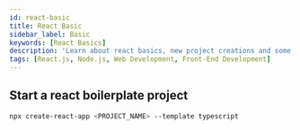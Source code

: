 ```yaml
---
id: react-basic
title: React Basic
sidebar_label: Basic
keywords: [React Basics]
description: 'Learn about react basics, new project creations and some mini guide to understand the concpets'
tags: [React.js, Node.js, Web Development, Front-End Development]
---
```


## Start a react boilerplate project

```bash
npx create-react-app <PROJECT_NAME> --template typescript
```